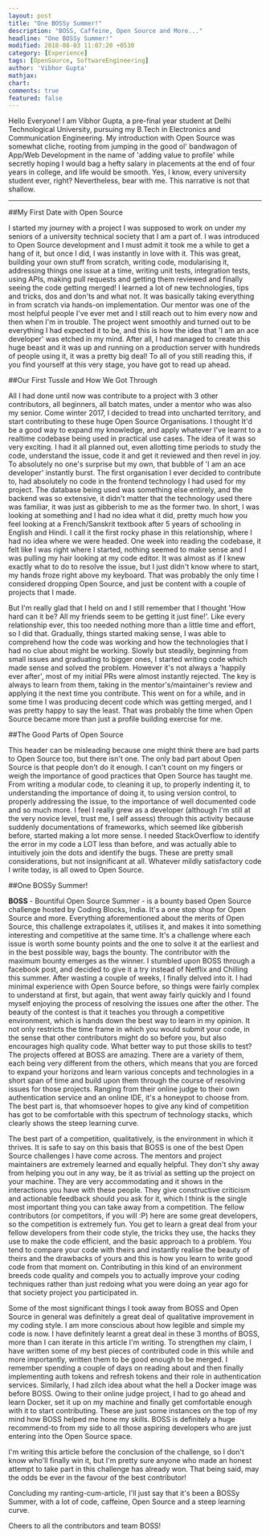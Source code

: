 ```yaml
---
layout: post
title: "One BOSSy Summer!"
description: "BOSS, Caffeine, Open Source and More..."
headline: "One BOSSy Summer!"
modified: 2018-08-03 11:07:20 +0530
category: [Experience]
tags: [OpenSource, SoftwareEngineering]
author: 'Vibhor Gupta'
mathjax:
chart:
comments: true
featured: false
---
```


Hello Everyone!
I am Vibhor Gupta, a pre-final year student at Delhi Technological University, pursuing my B.Tech in Electronics and Communication Engineering.
My introduction with Open Source was somewhat cliche, rooting from jumping in the good ol' bandwagon of App/Web Development in the name of 'adding value to profile' while secretly hoping I would bag a hefty salary in placements at the end of four years in college, and life would be smooth. Yes, I know, every university student ever, right?
Nevertheless, bear with me. This narrative is not that shallow.

--------------------------------------------------------------------------------

##My First Date with Open Source

I started my journey with a project I was supposed to work on under my seniors of a university technical society that I am a part of. I was introduced to Open Source development and I must admit it took me a while to get a hang of it, but once I did, I was instantly in love with it. This was great, building your own stuff from scratch, writing code, modularising it, addressing things one issue at a time, writing unit tests, integration tests, using APIs, making pull requests and getting them reviewed and finally seeing the code getting merged! I learned a lot of new technologies, tips and tricks, dos and don'ts and what not. It was basically taking everything in from scratch via hands-on implementation. Our mentor was one of the most helpful people I've ever met and I still reach out to him every now and then when I'm in trouble. The project went smoothly and turned out to be everything I had expected it to be, and this is how the idea that 'I am an ace developer' was etched in my mind. After all, I had managed to create this huge beast and it was up and running on a production server with hundreds of people using it, it was a pretty big deal! To all of you still reading this, if you find yourself at this very stage, you have got to read up ahead.

##Our First Tussle and How We Got Through

All I had done until now was contribute to a project with 3 other contributors, all beginners, all batch mates, under a mentor who was also my senior. Come winter 2017, I decided to tread into uncharted territory, and start contributing to these huge Open Source Organisations. I thought It'd be a good way to expand my knowledge, and apply whatever I've learnt to a realtime codebase being used in practical use cases. The idea of it was so very exciting. I had it all planned out, even allotting time periods to study the code, understand the issue, code it and get it reviewed and then revel in joy. To absolutely no one's surprise but my own, that bubble of 'I am an ace developer' instantly burst. The first organisation I ever decided to contribute to, had absolutely no code in the frontend technology I had used for my project. The database being used was something else entirely, and the backend was so extensive, it didn't matter that the technology used there was familiar, it was just as gibberish to me as the former two. In short, I was looking at something and I had no idea what it did, pretty much how you feel looking at a French/Sanskrit textbook after 5 years of schooling in English and Hindi. I call it the first rocky phase in this relationship, where I had no idea where we were headed. One week into reading the codebase, it felt like I was right where I started, nothing seemed to make sense and I was pulling my hair looking at my code editor. It was almost as if I knew exactly what to do to resolve the issue, but I just didn't know where to start, my hands froze right above my keyboard. That was probably the only time I considered dropping Open Source, and just be content with a couple of projects that I made.

But I'm really glad that I held on and I still remember that I thought 'How hard can it be? All my friends seem to be getting it just fine!'. Like every relationship ever, this too needed nothing more than a little time and effort, so I did that. Gradually, things started making sense, I was able to comprehend how the code was working and how the technologies that I had no clue about might be working. Slowly but steadily, beginning from small issues and graduating to bigger ones, I started writing code which made sense and solved the problem. However it's not always a 'happily ever after', most of my initial PRs were almost instantly rejected. The key is always to learn from them, taking in the mentor's/maintainer's review and applying it the next time you contribute. This went on for a while, and in some time I was producing decent code which was getting merged, and I was pretty happy to say the least. That was probably the time when Open Source became more than just a profile building exercise for me.

##The Good Parts of Open Source

This header can be misleading because one might think there are bad parts to Open Source too, but there isn't one. The only bad part about Open Source is that people don't do it enough. I can't count on my fingers or weigh the importance of good practices that Open Source has taught me. From writing a modular code, to cleaning it up, to properly indenting it, to understanding the importance of doing it, to using version control, to properly addressing the issue, to the importance of well documented code and so much more.
I feel I really grew as a developer (although I'm still at the very novice level, trust me, I self assess) through this activity because suddenly documentations of frameworks, which seemed like gibberish before, started making a lot more sense. I needed StackOverflow to identify the error in my code a LOT less than before, and was actually able to intuitively join the dots and identify the bugs. These are pretty small considerations, but not insignificant at all. Whatever mildly satisfactory code I write today, is all owed to Open Source.

##One BOSSy Summer!

**BOSS** - Bountiful Open Source Summer - is a bounty based Open Source challenge hosted by Coding Blocks, India. It's a one stop shop for Open Source and more. Everything aforementioned about the merits of Open Source, this challenge extrapolates it, utilises it, and makes it into something interesting and competitive at the same time. It's a challenge where each issue is worth some bounty points and the one to solve it at the earliest and in the best possible way, bags the bounty. The contributor with the maximum bounty emerges as the winner.
I stumbled upon BOSS through a facebook post, and decided to give it a try instead of Netflix and Chilling this summer. After wasting a couple of weeks, I finally delved into it. I had minimal experience with Open Source before, so things were fairly complex to understand at first, but again, that went away fairly quickly and I found myself enjoying the process of resolving the issues one after the other. The beauty of the contest is that it teaches you through a competitive environment, which is hands down the best way to learn in my opinion. It not only restricts the time frame in which you would submit your code, in the sense that other contributors might do so before you, but also encourages high quality code. What better way to put those skills to test?
The projects offered at BOSS are amazing. There are a variety of them, each being very different from the others, which means that you are forced to expand your horizons and learn various concepts and technologies in a short span of time and build upon them through the course of resolving issues for those projects. Ranging from their online judge to their own authentication service and an online IDE, it's a honeypot to choose from. The best part is, that whomsoever hopes to give any kind of competition has got to be comfortable with this spectrum of technology stacks, which clearly shows the steep learning curve.

The best part of a competition, qualitatively, is the environment in which it thrives. It is safe to say on this basis that BOSS is one of the best Open Source challenges I have come across. The mentors and project maintainers are extremely learned and equally helpful. They don't shy away from helping you out in any way, be it as trivial as setting up the project on your machine. They are very accommodating and it shows in the interactions you have with these people. They give constructive criticism and actionable feedback should you ask for it, which I think is the single most important thing you can take away from a competition.
The fellow contributors (or competitors, if you will :P) here are some great developers, so the competition is extremely fun. You get to learn a great deal from your fellow developers from their code style, the tricks they use, the hacks they use to make the code efficient, and the basic approach to a problem. You tend to compare your code with theirs and instantly realise the beauty of theirs and the drawbacks of yours and this is how you learn to write good code from that moment on. Contributing in this kind of an environment breeds code quality and compels you to actually improve your coding techniques rather than just redoing what you were doing an year ago for that society project you participated in.

Some of the most significant things I took away from BOSS and Open Source in general was definitely a great deal of qualitative improvement in my coding style. I am more conscious about how legible and simple my code is now. I have definitely learnt a great deal in these 3 months of BOSS, more than I can iterate in this article I'm writing. To strengthen my claim, I have written some of my best pieces of contributed code in this while and more importantly, written them to be good enough to be merged. I remember spending a couple of days on reading about and then finally implementing auth tokens and refresh tokens and their role in authentication services. Similarly, I had zilch idea about what the hell a Docker image was before BOSS. Owing to their online judge project, I had to go ahead and learn Docker, set it up on my machine and finally get comfortable enough with it to start contributing. These are just some instances on the top of my mind how BOSS helped me hone my skills. BOSS is definitely a huge recommend-to from my side to all those aspiring developers who are just entering into the Open Source space.

I'm writing this article before the conclusion of the challenge, so I don't know who'll finally win it, but I'm pretty sure anyone who made an honest attempt to take part in this challenge has already won. That being said, may the odds be ever in the favour of the best contributor!

Concluding my ranting-cum-article, I'll just say that it's been a BOSSy Summer, with a lot of code, caffeine, Open Source and a steep learning curve.

Cheers to all the contributors and team BOSS!
